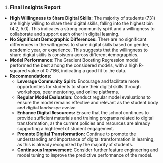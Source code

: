 1. ### Final Insights Report

- **High Willingness to Share Digital Skills:** The majority of students (731) are highly willing to share their digital skills, falling into the highest bin (4.2, 5.0). This indicates a strong community spirit and a willingness to collaborate and support each other in digital learning.
- **No Significant Demographic Differences:** There are no significant differences in the willingness to share digital skills based on gender, academic year, or experience. This suggests that the willingness to share digital skills is consistent across different demographics.
- **Model Performance:** The Gradient Boosting Regression model performed the best among the considered models, with a high R-squared value of 0.7186, indicating a good fit to the data.
- **Recommendations:**
  - **Leverage Community Spirit:** Encourage and facilitate more opportunities for students to share their digital skills through workshops, peer mentoring, and online platforms.
  - **Regular Model Evaluation:** Conduct regular model evaluations to ensure the model remains effective and relevant as the student body and digital landscape evolve.
  - **Enhance Digital Resources:** Ensure that the school continues to provide sufficient materials and training programs related to digital transformation, as the current policies and resources are already supporting a high level of student engagement.
  - **Promote Digital Transformation:** Continue to promote the understanding and importance of digital transformation in learning, as this is already recognized by the majority of students.
  - **Continuous Improvement:** Consider further feature engineering and model tuning to improve the predictive performance of the model.


